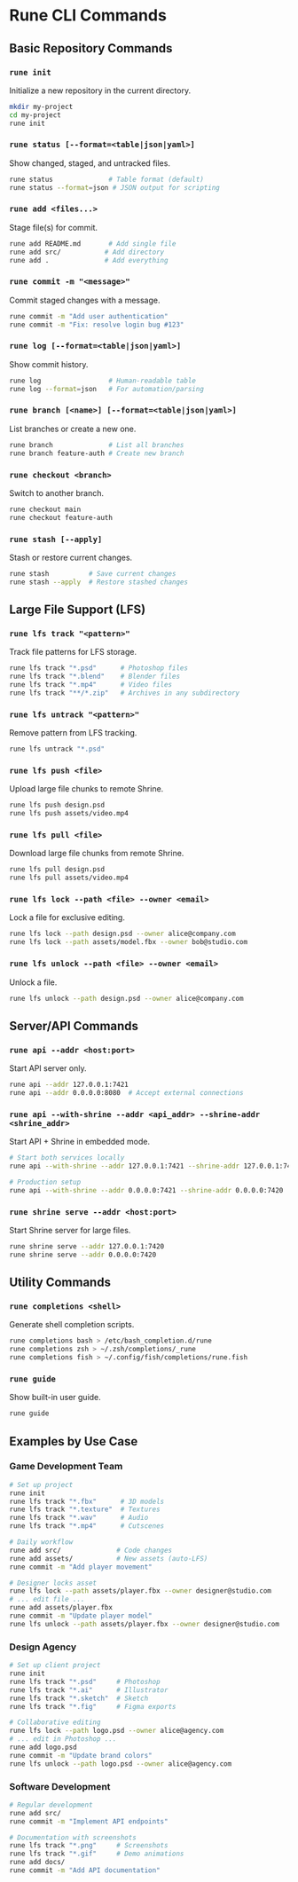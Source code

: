 # Rune CLI Commands

## Basic Repository Commands

### `rune init`

Initialize a new repository in the current directory.

```bash
mkdir my-project
cd my-project
rune init
```

### `rune status [--format=<table|json|yaml>]`

Show changed, staged, and untracked files.

```bash
rune status              # Table format (default)
rune status --format=json # JSON output for scripting
```

### `rune add <files...>`

Stage file(s) for commit.

```bash
rune add README.md       # Add single file
rune add src/           # Add directory
rune add .              # Add everything
```

### `rune commit -m "<message>"`

Commit staged changes with a message.

```bash
rune commit -m "Add user authentication"
rune commit -m "Fix: resolve login bug #123"
```

### `rune log [--format=<table|json|yaml>]`

Show commit history.

```bash
rune log                 # Human-readable table
rune log --format=json   # For automation/parsing
```

### `rune branch [<name>] [--format=<table|json|yaml>]`

List branches or create a new one.

```bash
rune branch              # List all branches
rune branch feature-auth # Create new branch
```

### `rune checkout <branch>`

Switch to another branch.

```bash
rune checkout main
rune checkout feature-auth
```

### `rune stash [--apply]`

Stash or restore current changes.

```bash
rune stash          # Save current changes
rune stash --apply  # Restore stashed changes
```

## Large File Support (LFS)

### `rune lfs track "<pattern>"`

Track file patterns for LFS storage.

```bash
rune lfs track "*.psd"      # Photoshop files
rune lfs track "*.blend"    # Blender files
rune lfs track "*.mp4"      # Video files
rune lfs track "**/*.zip"   # Archives in any subdirectory
```

### `rune lfs untrack "<pattern>"`

Remove pattern from LFS tracking.

```bash
rune lfs untrack "*.psd"
```

### `rune lfs push <file>`

Upload large file chunks to remote Shrine.

```bash
rune lfs push design.psd
rune lfs push assets/video.mp4
```

### `rune lfs pull <file>`

Download large file chunks from remote Shrine.

```bash
rune lfs pull design.psd
rune lfs pull assets/video.mp4
```

### `rune lfs lock --path <file> --owner <email>`

Lock a file for exclusive editing.

```bash
rune lfs lock --path design.psd --owner alice@company.com
rune lfs lock --path assets/model.fbx --owner bob@studio.com
```

### `rune lfs unlock --path <file> --owner <email>`

Unlock a file.

```bash
rune lfs unlock --path design.psd --owner alice@company.com
```

## Server/API Commands

### `rune api --addr <host:port>`

Start API server only.

```bash
rune api --addr 127.0.0.1:7421
rune api --addr 0.0.0.0:8080  # Accept external connections
```

### `rune api --with-shrine --addr <api_addr> --shrine-addr <shrine_addr>`

Start API + Shrine in embedded mode.

```bash
# Start both services locally
rune api --with-shrine --addr 127.0.0.1:7421 --shrine-addr 127.0.0.1:7420

# Production setup
rune api --with-shrine --addr 0.0.0.0:7421 --shrine-addr 0.0.0.0:7420
```

### `rune shrine serve --addr <host:port>`

Start Shrine server for large files.

```bash
rune shrine serve --addr 127.0.0.1:7420
rune shrine serve --addr 0.0.0.0:7420
```

## Utility Commands

### `rune completions <shell>`

Generate shell completion scripts.

```bash
rune completions bash > /etc/bash_completion.d/rune
rune completions zsh > ~/.zsh/completions/_rune
rune completions fish > ~/.config/fish/completions/rune.fish
```

### `rune guide`

Show built-in user guide.

```bash
rune guide
```

## Examples by Use Case

### Game Development Team

```bash
# Set up project
rune init
rune lfs track "*.fbx"      # 3D models
rune lfs track "*.texture"  # Textures
rune lfs track "*.wav"      # Audio
rune lfs track "*.mp4"      # Cutscenes

# Daily workflow
rune add src/              # Code changes
rune add assets/           # New assets (auto-LFS)
rune commit -m "Add player movement"

# Designer locks asset
rune lfs lock --path assets/player.fbx --owner designer@studio.com
# ... edit file ...
rune add assets/player.fbx
rune commit -m "Update player model"
rune lfs unlock --path assets/player.fbx --owner designer@studio.com
```

### Design Agency

```bash
# Set up client project
rune init
rune lfs track "*.psd"     # Photoshop
rune lfs track "*.ai"      # Illustrator
rune lfs track "*.sketch"  # Sketch
rune lfs track "*.fig"     # Figma exports

# Collaborative editing
rune lfs lock --path logo.psd --owner alice@agency.com
# ... edit in Photoshop ...
rune add logo.psd
rune commit -m "Update brand colors"
rune lfs unlock --path logo.psd --owner alice@agency.com
```

### Software Development

```bash
# Regular development
rune add src/
rune commit -m "Implement API endpoints"

# Documentation with screenshots
rune lfs track "*.png"     # Screenshots
rune lfs track "*.gif"     # Demo animations
rune add docs/
rune commit -m "Add API documentation"
```

